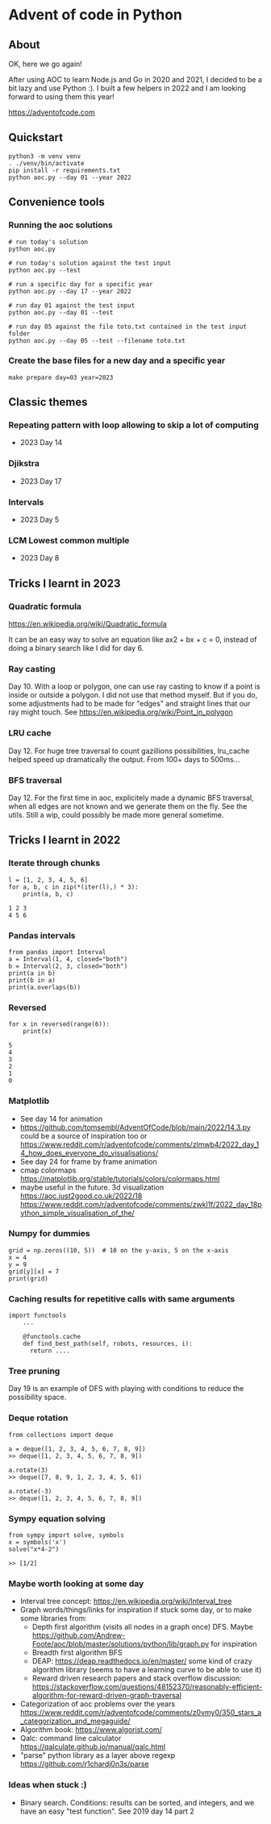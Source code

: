 # Advent of code in Python

## About
OK, here we go again! 

After using AOC to learn Node.js and Go in 2020 and 2021, I decided to be a bit lazy and use Python :). I built a few helpers in 2022 and I am looking forward to using them this year!

https://adventofcode.com

## Quickstart
```
python3 -m venv venv
. ./venv/bin/activate
pip install -r requirements.txt
python aoc.py --day 01 --year 2022 
```

## Convenience tools
### Running the aoc solutions
```
# run today's solution
python aoc.py  

# run today's solution against the test input
python aoc.py --test 

# run a specific day for a specific year
python aoc.py --day 17 --year 2022

# run day 01 against the test input
python aoc.py --day 01 --test  

# run day 05 against the file toto.txt contained in the test input folder
python aoc.py --day 05 --test --filename toto.txt 
```
### Create the base files for a new day and a specific year
```
make prepare day=03 year=2023
```

## Classic themes
### Repeating pattern with loop allowing to skip a lot of computing
- 2023 Day 14

### Djikstra
- 2023 Day 17

### Intervals
- 2023 Day 5

### LCM Lowest common multiple
- 2023 Day 8

## Tricks I learnt in 2023
### Quadratic formula
https://en.wikipedia.org/wiki/Quadratic_formula

It can be an easy way to solve an equation like ax2 + bx + c = 0, instead of doing a binary search like I did for day 6.

### Ray casting
Day 10. With a loop or polygon, one can use ray casting to know if a point is inside or outside a polygon. I did not use that method myself. 
But if you do, some adjustments had to be made for "edges" and straight lines that our ray might touch.
See https://en.wikipedia.org/wiki/Point_in_polygon

### LRU cache
Day 12. For huge tree traversal to count gazillions possibilities, lru_cache helped speed up dramatically the output. From 100+ days to 500ms...

### BFS traversal
Day 12. For the first time in aoc, explicitely made a dynamic BFS traversal, when all edges are not known and we generate them on the fly. See the utils. Still a wip, could possibly be made more general sometime.

## Tricks I learnt in 2022
### Iterate through chunks
```
l = [1, 2, 3, 4, 5, 6]
for a, b, c in zip(*(iter(l),) * 3):
    print(a, b, c)
```
```
1 2 3
4 5 6
```
### Pandas intervals
```
from pandas import Interval
a = Interval(1, 4, closed="both")
b = Interval(2, 3, closed="both")
print(a in b)
print(b in a)
print(a.overlaps(b))
```
### Reversed
```
for x in reversed(range(6)):
    print(x)
    
5
4
3
2
1
0
```
### Matplotlib
- See day 14 for animation
- https://github.com/tomsembl/AdventOfCode/blob/main/2022/14.3.py could be a source of inspiration too or https://www.reddit.com/r/adventofcode/comments/zlmwb4/2022_day_14_how_does_everyone_do_visualisations/
- See day 24 for frame by frame animation
- cmap colormaps https://matplotlib.org/stable/tutorials/colors/colormaps.html
- maybe useful in the future. 3d visualization https://aoc.just2good.co.uk/2022/18 https://www.reddit.com/r/adventofcode/comments/zwkl1f/2022_day_18python_simple_visualisation_of_the/

### Numpy for dummies
```
grid = np.zeros((10, 5))  # 10 on the y-axis, 5 on the x-axis
x = 4
y = 9
grid[y][x] = 7
print(grid)
```

### Caching results for repetitive calls with same arguments
```
import functools
    ...
    
    @functools.cache
    def find_best_path(self, robots, resources, i):
      return ....
```

### Tree pruning
Day 19 is an example of DFS with playing with conditions to reduce the possibility space.

### Deque rotation
```
from collections import deque

a = deque([1, 2, 3, 4, 5, 6, 7, 8, 9])
>> deque([1, 2, 3, 4, 5, 6, 7, 8, 9])

a.rotate(3)
>> deque([7, 8, 9, 1, 2, 3, 4, 5, 6])

a.rotate(-3)
>> deque([1, 2, 3, 4, 5, 6, 7, 8, 9])
```

### Sympy equation solving
```
from sympy import solve, symbols
x = symbols('x')
solve("x*4-2")

>> [1/2]
```

### Maybe worth looking at some day
- Interval tree concept: https://en.wikipedia.org/wiki/Interval_tree
- Graph words/things/links for inspiration if stuck some day, or to make some libraries from:
  - Depth first algorithm (visits all nodes in a graph once) DFS. Maybe https://github.com/Andrew-Foote/aoc/blob/master/solutions/python/lib/graph.py for inspiration
  - Breadth first algorithm BFS
  - DEAP: https://deap.readthedocs.io/en/master/ some kind of crazy algorithm library (seems to have a learning curve to be able to use it)
  - Reward driven research papers and stack overflow discussion: https://stackoverflow.com/questions/48152370/reasonably-efficient-algorithm-for-reward-driven-graph-traversal
- Categorization of aoc problems over the years https://www.reddit.com/r/adventofcode/comments/z0vmy0/350_stars_a_categorization_and_megaguide/
- Algorithm book: https://www.algorist.com/
- Qalc: command line calculator https://qalculate.github.io/manual/qalc.html
- "parse" python library as a layer above regexp https://github.com/r1chardj0n3s/parse 

  
### Ideas when stuck :)
- Binary search. Conditions: results can be sorted, and integers, and we have an easy "test function". See 2019 day 14 part 2